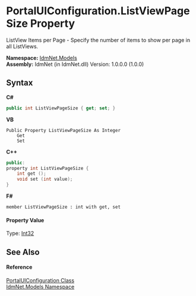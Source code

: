 # PortalUIConfiguration.ListViewPageSize Property 
 

ListView Items per Page - Specify the number of items to show per page in all ListViews.

**Namespace:**&nbsp;<a href="N_IdmNet_Models">IdmNet.Models</a><br />**Assembly:**&nbsp;IdmNet (in IdmNet.dll) Version: 1.0.0.0 (1.0.0)

## Syntax

**C#**<br />
``` C#
public int ListViewPageSize { get; set; }
```

**VB**<br />
``` VB
Public Property ListViewPageSize As Integer
	Get
	Set
```

**C++**<br />
``` C++
public:
property int ListViewPageSize {
	int get ();
	void set (int value);
}
```

**F#**<br />
``` F#
member ListViewPageSize : int with get, set

```


#### Property Value
Type: <a href="http://msdn2.microsoft.com/en-us/library/td2s409d" target="_blank">Int32</a>

## See Also


#### Reference
<a href="T_IdmNet_Models_PortalUIConfiguration">PortalUIConfiguration Class</a><br /><a href="N_IdmNet_Models">IdmNet.Models Namespace</a><br />